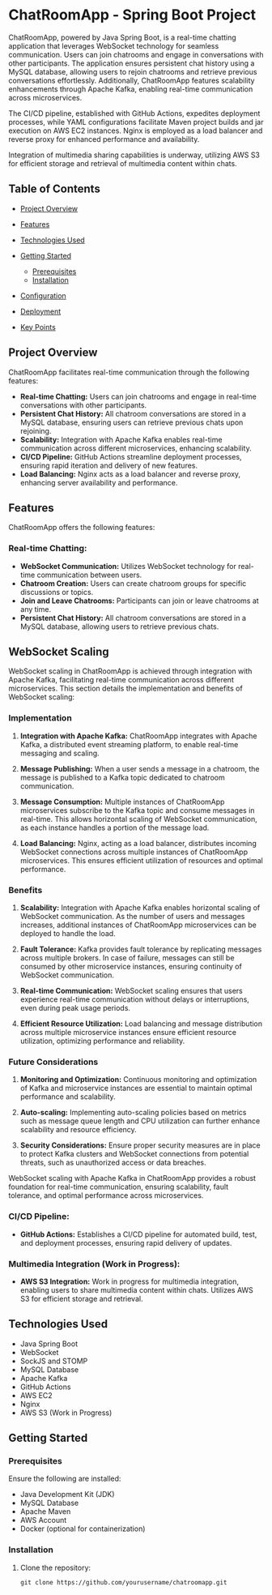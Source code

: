 # ChatRoomApp - Spring Boot Project

ChatRoomApp, powered by Java Spring Boot, is a real-time chatting application that leverages WebSocket technology for seamless communication. Users can join chatrooms and engage in conversations with other participants. The application ensures persistent chat history using a MySQL database, allowing users to rejoin chatrooms and retrieve previous conversations effortlessly. Additionally, ChatRoomApp features scalability enhancements through Apache Kafka, enabling real-time communication across microservices. 

The CI/CD pipeline, established with GitHub Actions, expedites deployment processes, while YAML configurations facilitate Maven project builds and jar execution on AWS EC2 instances. Nginx is employed as a load balancer and reverse proxy for enhanced performance and availability.

Integration of multimedia sharing capabilities is underway, utilizing AWS S3 for efficient storage and retrieval of multimedia content within chats.

## Table of Contents

- [Project Overview](#project-overview)
- [Features](#features)
- [Technologies Used](#technologies-used)
- [Getting Started](#getting-started)
  - [Prerequisites](#prerequisites)
  - [Installation](#installation)
- [Configuration](#configuration)

- [Deployment](#deployment)
- [Key Points](#key-points)

## Project Overview

ChatRoomApp facilitates real-time communication through the following features:

- **Real-time Chatting:** Users can join chatrooms and engage in real-time conversations with other participants.
- **Persistent Chat History:** All chatroom conversations are stored in a MySQL database, ensuring users can retrieve previous chats upon rejoining.
- **Scalability:** Integration with Apache Kafka enables real-time communication across different microservices, enhancing scalability.
- **CI/CD Pipeline:** GitHub Actions streamline deployment processes, ensuring rapid iteration and delivery of new features.
- **Load Balancing:** Nginx acts as a load balancer and reverse proxy, enhancing server availability and performance.

## Features

ChatRoomApp offers the following features:

### Real-time Chatting:
- **WebSocket Communication:** Utilizes WebSocket technology for real-time communication between users.
- **Chatroom Creation:** Users can create chatroom groups for specific discussions or topics.
- **Join and Leave Chatrooms:** Participants can join or leave chatrooms at any time.
- **Persistent Chat History:** All chatroom conversations are stored in a MySQL database, allowing users to retrieve previous chats.




## WebSocket Scaling

WebSocket scaling in ChatRoomApp is achieved through integration with Apache Kafka, facilitating real-time communication across different microservices. This section details the implementation and benefits of WebSocket scaling:

### Implementation

1. **Integration with Apache Kafka:** ChatRoomApp integrates with Apache Kafka, a distributed event streaming platform, to enable real-time messaging and scaling.
   
2. **Message Publishing:** When a user sends a message in a chatroom, the message is published to a Kafka topic dedicated to chatroom communication.
   
3. **Message Consumption:** Multiple instances of ChatRoomApp microservices subscribe to the Kafka topic and consume messages in real-time. This allows horizontal scaling of WebSocket communication, as each instance handles a portion of the message load.
   
4. **Load Balancing:** Nginx, acting as a load balancer, distributes incoming WebSocket connections across multiple instances of ChatRoomApp microservices. This ensures efficient utilization of resources and optimal performance.

### Benefits

1. **Scalability:** Integration with Apache Kafka enables horizontal scaling of WebSocket communication. As the number of users and messages increases, additional instances of ChatRoomApp microservices can be deployed to handle the load.
   
2. **Fault Tolerance:** Kafka provides fault tolerance by replicating messages across multiple brokers. In case of failure, messages can still be consumed by other microservice instances, ensuring continuity of WebSocket communication.
   
3. **Real-time Communication:** WebSocket scaling ensures that users experience real-time communication without delays or interruptions, even during peak usage periods.
   
4. **Efficient Resource Utilization:** Load balancing and message distribution across multiple microservice instances ensure efficient resource utilization, optimizing performance and reliability.

### Future Considerations

1. **Monitoring and Optimization:** Continuous monitoring and optimization of Kafka and microservice instances are essential to maintain optimal performance and scalability.
   
2. **Auto-scaling:** Implementing auto-scaling policies based on metrics such as message queue length and CPU utilization can further enhance scalability and resource efficiency.
   
3. **Security Considerations:** Ensure proper security measures are in place to protect Kafka clusters and WebSocket connections from potential threats, such as unauthorized access or data breaches.

WebSocket scaling with Apache Kafka in ChatRoomApp provides a robust foundation for real-time communication, ensuring scalability, fault tolerance, and optimal performance across microservices.


### CI/CD Pipeline:
- **GitHub Actions:** Establishes a CI/CD pipeline for automated build, test, and deployment processes, ensuring rapid delivery of updates.

### Multimedia Integration (Work in Progress):
- **AWS S3 Integration:** Work in progress for multimedia integration, enabling users to share multimedia content within chats. Utilizes AWS S3 for efficient storage and retrieval.

## Technologies Used

- Java Spring Boot
- WebSocket
- SockJS and STOMP
- MySQL Database
- Apache Kafka
- GitHub Actions
- AWS EC2
- Nginx
- AWS S3 (Work in Progress)

## Getting Started

### Prerequisites

Ensure the following are installed:

- Java Development Kit (JDK)
- MySQL Database
- Apache Maven
- AWS Account
- Docker (optional for containerization)

### Installation

1. Clone the repository:

   ```shell
   git clone https://github.com/yourusername/chatroomapp.git
